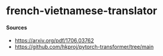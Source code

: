 # french-vietnamese-translator

#### Sources
- https://arxiv.org/pdf/1706.03762
- https://github.com/hkproj/pytorch-transformer/tree/main
